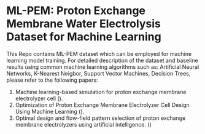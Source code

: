 # ML-PEM: Proton Exchange Membrane Water Electrolysis Dataset for Machine Learning

This Repo contains ML-PEM dataset which can be employed for machine learning model training.
For detailed description of the dataset and baseline results using common machine learning algorithms such as: Artificial Neural Networks, K-Nearest Neigbor, Support Vector Machines, Decision Trees, please refer to the following papers:
1. Machine learning-based simulation for proton exchange membrane electrolyzer cell ([]([[url](https://www.sciencedirect.com/science/article/pii/S2352484722018595)])).
2. Optimization of Proton Exchange Membrane Electrolyzer Cell Design Using Machine Learning ([]([[url](https://www.mdpi.com/1996-1073/15/18/6657)])).
3. Optimal design and flow-field pattern selection of proton exchange membrane electrolyzers using artificial intelligence. ([]([url](https://www.sciencedirect.com/science/article/abs/pii/S0360544222030213)))
